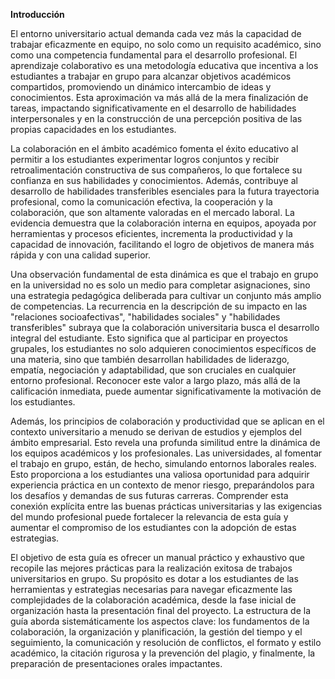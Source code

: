 <a name="_8woqm9i1ij64"></a>**Introducción**

El entorno universitario actual demanda cada vez más la capacidad de trabajar eficazmente en equipo, no solo como un requisito académico, sino como una competencia fundamental para el desarrollo profesional. El aprendizaje colaborativo es una metodología educativa que incentiva a los estudiantes a trabajar en grupo para alcanzar objetivos académicos compartidos, promoviendo un dinámico intercambio de ideas y conocimientos. Esta aproximación va más allá de la mera finalización de tareas, impactando significativamente en el desarrollo de habilidades interpersonales y en la construcción de una percepción positiva de las propias capacidades en los estudiantes.

La colaboración en el ámbito académico fomenta el éxito educativo al permitir a los estudiantes experimentar logros conjuntos y recibir retroalimentación constructiva de sus compañeros, lo que fortalece su confianza en sus habilidades y conocimientos. Además, contribuye al desarrollo de habilidades transferibles esenciales para la futura trayectoria profesional, como la comunicación efectiva, la cooperación y la colaboración, que son altamente valoradas en el mercado laboral. La evidencia demuestra que la colaboración interna en equipos, apoyada por herramientas y procesos eficientes, incrementa la productividad y la capacidad de innovación, facilitando el logro de objetivos de manera más rápida y con una calidad superior.

Una observación fundamental de esta dinámica es que el trabajo en grupo en la universidad no es solo un medio para completar asignaciones, sino una estrategia pedagógica deliberada para cultivar un conjunto más amplio de competencias. La recurrencia en la descripción de su impacto en las "relaciones socioafectivas", "habilidades sociales" y "habilidades transferibles" subraya que la colaboración universitaria busca el desarrollo integral del estudiante. Esto significa que al participar en proyectos grupales, los estudiantes no solo adquieren conocimientos específicos de una materia, sino que también desarrollan habilidades de liderazgo, empatía, negociación y adaptabilidad, que son cruciales en cualquier entorno profesional. Reconocer este valor a largo plazo, más allá de la calificación inmediata, puede aumentar significativamente la motivación de los estudiantes.

Además, los principios de colaboración y productividad que se aplican en el contexto universitario a menudo se derivan de estudios y ejemplos del ámbito empresarial. Esto revela una profunda similitud entre la dinámica de los equipos académicos y los profesionales. Las universidades, al fomentar el trabajo en grupo, están, de hecho, simulando entornos laborales reales. Esto proporciona a los estudiantes una valiosa oportunidad para adquirir experiencia práctica en un contexto de menor riesgo, preparándolos para los desafíos y demandas de sus futuras carreras. Comprender esta conexión explícita entre las buenas prácticas universitarias y las exigencias del mundo profesional puede fortalecer la relevancia de esta guía y aumentar el compromiso de los estudiantes con la adopción de estas estrategias.

El objetivo de esta guía es ofrecer un manual práctico y exhaustivo que recopile las mejores prácticas para la realización exitosa de trabajos universitarios en grupo. Su propósito es dotar a los estudiantes de las herramientas y estrategias necesarias para navegar eficazmente las complejidades de la colaboración académica, desde la fase inicial de organización hasta la presentación final del proyecto. La estructura de la guía aborda sistemáticamente los aspectos clave: los fundamentos de la colaboración, la organización y planificación, la gestión del tiempo y el seguimiento, la comunicación y resolución de conflictos, el formato y estilo académico, la citación rigurosa y la prevención del plagio, y finalmente, la preparación de presentaciones orales impactantes.

